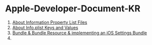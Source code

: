 # Apple-Developer-Document-KR

1. [About Information Property List Files](https://to-remember-for-100-years.tistory.com/87?category=952091)
2. [About Info.plist Keys and Values](https://to-remember-for-100-years.tistory.com/85?category=952091)
3. [Bundle & Bundle Resource & implementing an iOS Settings Bundle ](https://to-remember-for-100-years.tistory.com/88?category=952091)
4. 
